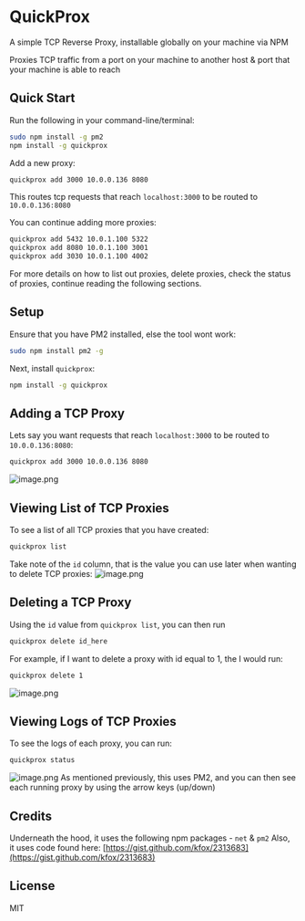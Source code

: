 # QuickProx

A simple TCP Reverse Proxy, installable globally on your machine via NPM

Proxies TCP traffic from a port on your machine to another host & port that your machine is able to reach

## Quick Start

Run the following in your command-line/terminal:

``` bash
sudo npm install -g pm2
npm install -g quickprox
```

Add a new proxy:

``` bash
quickprox add 3000 10.0.0.136 8080
```

This routes tcp requests that reach `localhost:3000` to be routed to `10.0.0.136:8080`

You can continue adding more proxies:

``` bash
quickprox add 5432 10.0.1.100 5322
quickprox add 8080 10.0.1.100 3001
quickprox add 3030 10.0.1.100 4002
```

For more details on how to list out proxies, delete proxies, check the status of proxies, continue reading the following sections.

## Setup

Ensure that you have PM2 installed, else the tool wont work:

``` bash
sudo npm install pm2 -g
```

Next, install `quickprox`:

``` bash
npm install -g quickprox
```

## Adding a TCP Proxy

Lets say you want requests that reach `localhost:3000` to be routed to `10.0.0.136:8080`:

``` bash
quickprox add 3000 10.0.0.136 8080
```

![image.png](https://github.com/joshuaquek/tcp-reverse-proxy/blob/master/.media/img_4.png)

## Viewing List of TCP Proxies

To see a list of all TCP proxies that you have created:

``` bash
quickprox list
```

Take note of the `id` column, that is the value you can use later when wanting to delete TCP proxies:
![image.png](https://github.com/joshuaquek/tcp-reverse-proxy/blob/master/.media/img_5.png)

## Deleting a TCP Proxy

Using the `id` value from `quickprox list`, you can then run

``` bash
quickprox delete id_here
```

For example, if I want to delete a proxy with id equal to 1, the I would run:

``` bash
quickprox delete 1
```

![image.png](https://github.com/joshuaquek/tcp-reverse-proxy/blob/master/.media/img_6.png)

## Viewing Logs of TCP Proxies

To see the logs of each proxy, you can run:

``` bash
quickprox status
```

![image.png](https://github.com/joshuaquek/tcp-reverse-proxy/blob/master/.media/img_7.png)
As mentioned previously, this uses PM2, and you can then see each running proxy by using the arrow keys (up/down)

## Credits

Underneath the hood, it uses the following npm packages - `net` & `pm2`
Also, it uses code found here: [https://gist.github.com/kfox/2313683](https://gist.github.com/kfox/2313683)

## License

MIT